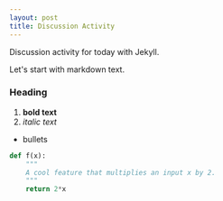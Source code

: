 ```yaml
---
layout: post
title: Discussion Activity
---
```


Discussion activity for today with Jekyll.

Let's start with markdown text.

### Heading

1. **bold text**
2. *italic text*

- bullets

```python 
def f(x):
    """
    A cool feature that multiplies an input x by 2.
    """
    return 2*x
```